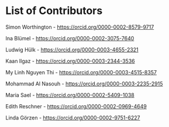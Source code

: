 # List of Contributors

Simon Worthington - https://orcid.org/0000-0002-8579-9717

Ina Blümel - https://orcid.org/0000-0002-3075-7640

Ludwig Hülk - https://orcid.org/0000-0003-4655-2321

Kaan Ilgaz - https://orcid.org/0000-0003-2344-3536

My Linh Nguyen Thi - https://orcid.org/0000-0003-4515-8357

Mohammad Al Nasouh - https://orcid.org/0000-0003-2235-2915

Maria Sael - https://orcid.org/0000-0002-5409-1038

Edith Reschner - https://orcid.org/0000-0002-0969-4649

Linda Görzen - https://orcid.org/0000-0002-9751-6227


